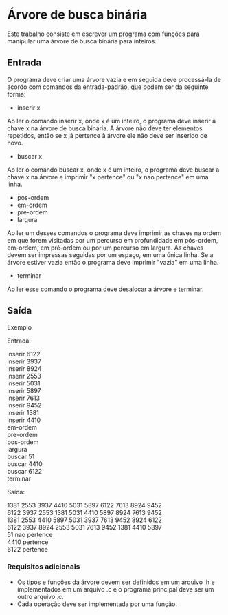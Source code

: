 # Árvore de busca binária

Este trabalho consiste em escrever um programa com funções para manipular uma árvore de busca binária para inteiros.

## Entrada

O programa deve criar uma árvore vazia e em seguida deve processá-la de acordo com comandos da entrada-padrão, que podem ser da seguinte forma:

- inserir x

Ao ler o comando inserir x, onde x é um inteiro, o programa deve inserir a chave x na árvore de busca binária. A árvore não deve ter elementos repetidos, então se x já pertence à árvore ele não deve ser inserido de novo.

- buscar x

Ao ler o comando buscar x, onde x é um inteiro, o programa deve buscar a chave x na árvore e imprimir "x pertence" ou "x nao pertence" em uma linha.

- pos-ordem
- em-ordem
- pre-ordem
- largura

Ao ler um desses comandos o programa deve imprimir as chaves na ordem em que forem visitadas por um percurso em profundidade em pós-ordem, em-ordem, em pré-ordem ou por um percurso em largura. As chaves devem ser impressas seguidas por um espaço, em uma única linha. Se a árvore estiver vazia então o programa deve imprimir "vazia" em uma linha.

- terminar

Ao ler esse comando o programa deve desalocar a árvore e terminar. 

## Saída

Exemplo

Entrada:

inserir 6122  
inserir 3937  
inserir 8924  
inserir 2553  
inserir 5031  
inserir 5897  
inserir 7613  
inserir 9452  
inserir 1381  
inserir 4410  
em-ordem  
pre-ordem  
pos-ordem  
largura  
buscar 51  
buscar 4410  
buscar 6122  
terminar

Saída:

1381 2553 3937 4410 5031 5897 6122 7613 8924 9452  
6122 3937 2553 1381 5031 4410 5897 8924 7613 9452  
1381 2553 4410 5897 5031 3937 7613 9452 8924 6122  
6122 3937 8924 2553 5031 7613 9452 1381 4410 5897  
51 nao pertence  
4410 pertence  
6122 pertence

### Requisitos adicionais

- Os tipos e funções da árvore devem ser definidos em um arquivo .h e implementados em um arquivo .c e o programa principal deve ser um outro arquivo .c.
- Cada operação deve ser implementada por uma função.
